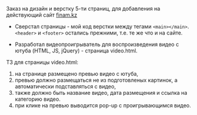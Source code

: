 Заказ на дизайн и верстку 5-ти страниц, для добавления на действующий сайт [finam.kz](http://finam.kz/)

* Сверстал страницы - мой код верстки между тегами `<main></main>`. `<header>` и `<footer>` остались прежними, т.е. те же что и на сайте.

* Разработал видеопроигрыватель для воспроизведения видео с ютуба (HTML, JS, jQuery) - страница video.html.

ТЗ для страницы video.html: 
1. на странице размещено превью видео с ютуба,
2. превью должно размещаться не из подготовленых картинок, а автоматически подставляться с видео,
3. также должно быть название видео, дата размещения и ссылка на категорию видео.
4. при клике на превью выводится pop-up с проигрывающимся видео.
